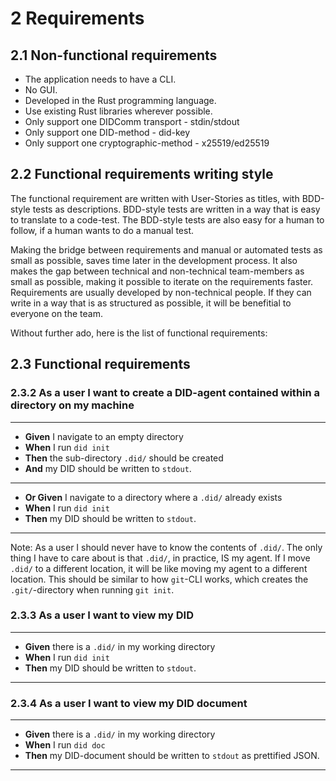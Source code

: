 # 2 Requirements

## 2.1 Non-functional requirements

- The application needs to have a CLI.
- No GUI.
- Developed in the Rust programming language.
- Use existing Rust libraries wherever possible.
- Only support one DIDComm transport - stdin/stdout
- Only support one DID-method - did-key
- Only support one cryptographic-method - x25519/ed25519

## 2.2 Functional requirements writing style

The functional requirement are written with User-Stories as titles, with BDD-style tests as descriptions. BDD-style tests are written in a way that is easy to translate to a code-test. The BDD-style tests are also easy for a human to follow, if a human wants to do a manual test.

Making the bridge between requirements and manual or automated tests as small as possible, saves time later in the development process. It also makes the gap between technical and non-technical team-members as small as possible, making it possible to iterate on the requirements faster. Requirements are usually developed by non-technical people. If they can write in a way that is as structured as possible, it will be benefitial to everyone on the team.

Without further ado, here is the list of functional requirements:

## 2.3 Functional requirements

### 2.3.2 As a user I want to create a DID-agent contained within a directory on my machine

---

- **Given** I navigate to an empty directory
- **When** I run `did init`
- **Then** the sub-directory `.did/` should be created
- **And** my DID should be written to `stdout`.

---

- **Or Given** I navigate to a directory where a `.did/` already exists
- **When** I run `did init`
- **Then** my DID should be written to `stdout`.

---

Note: As a user I should never have to know the contents of `.did/`. The only thing I have to care about is that `.did/`, in practice, IS my agent. If I move `.did/` to a different location, it will be like moving my agent to a different location. This should be similar to how `git`-CLI works, which creates the `.git/`-directory when running `git init`.

### 2.3.3 As a user I want to view my DID

---
- **Given** there is a `.did/` in my working directory
- **When** I run `did init`
- **Then** my DID should be written to `stdout`.
---

### 2.3.4 As a user I want to view my DID document

---
- **Given** there is a `.did/` in my working directory
- **When** I run `did doc`
- **Then** my DID-document should be written to `stdout` as prettified JSON.
---

